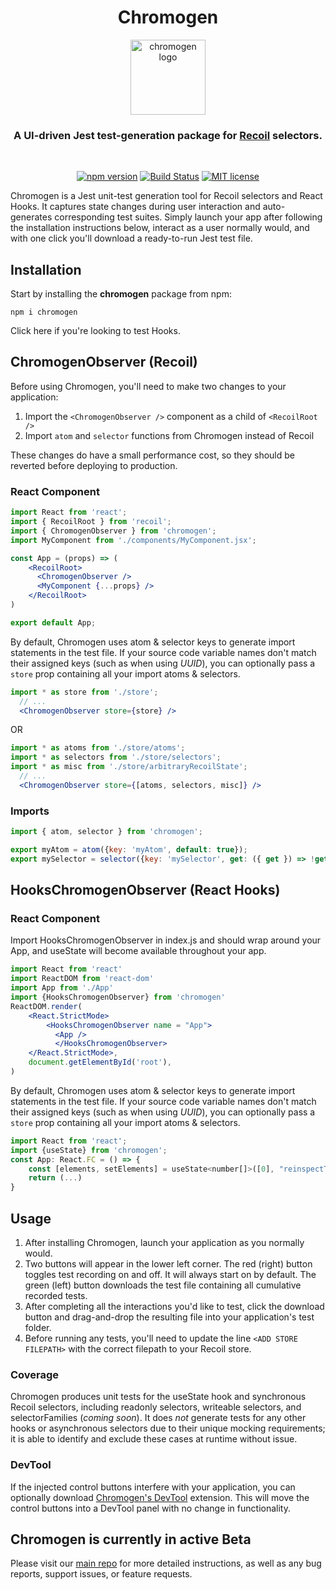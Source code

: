 <div align="center">
<h1>Chromogen</h1>

<a href="https://github.com/oslabs-beta/Chromogen">
  <img
    height="120"
    width="120"
    alt="chromogen logo"
    src="https://raw.githubusercontent.com/oslabs-beta/Chromogen/master/assets/logo/chromogen-logo.png"
  />
</a>

<h3>A UI-driven Jest test-generation package for <a href="https://www.npmjs.com/package/recoil">Recoil</a> selectors.</h3>

<br />

[![npm version](https://img.shields.io/npm/v/chromogen)](https://www.npmjs.com/package/chromogen)
[![Build Status](https://travis-ci.org/oslabs-beta/Chromogen.svg?branch=master)](https://travis-ci.org/oslabs-beta/Chromogen)
[![MIT license](https://img.shields.io/badge/license-MIT-blue.svg)](https://github.com/oslabs-beta/Chromogen/blob/master/LICENSE)

</div>

Chromogen is a Jest unit-test generation tool for Recoil selectors and React Hooks. It captures state changes during user interaction and auto-generates corresponding test suites. Simply launch your app after following the installation instructions below, interact as a user normally would, and with one click you'll download a ready-to-run Jest test file.

## Installation

Start by installing the **chromogen** package from npm:
```
npm i chromogen
```

Click here if you're looking to test Hooks.

## ChromogenObserver (Recoil)
Before using Chromogen, you'll need to make two changes to your application:
  1. Import the `<ChromogenObserver />` component as a child of `<RecoilRoot />`
  1. Import `atom` and `selector` functions from Chromogen instead of Recoil

These changes do have a small performance cost, so they should be reverted before deploying to production.

### React Component
```jsx
import React from 'react';
import { RecoilRoot } from 'recoil';
import { ChromogenObserver } from 'chromogen';
import MyComponent from './components/MyComponent.jsx';

const App = (props) => (
    <RecoilRoot>
      <ChromogenObserver />
      <MyComponent {...props} />
    </RecoilRoot>
)

export default App;
```

By default, Chromogen uses atom & selector keys to generate import statements in the test file. If your source code variable names don't match their assigned keys (such as when using _UUID_), you can optionally pass a `store` prop containing all your import atoms & selectors.
```jsx
import * as store from './store';
  // ...
  <ChromogenObserver store={store} />
```
OR
```jsx
import * as atoms from './store/atoms';
import * as selectors from './store/selectors';
import * as misc from './store/arbitraryRecoilState';
  // ...
  <ChromogenObserver store={[atoms, selectors, misc]} />
```

### Imports
```js
import { atom, selector } from 'chromogen';

export myAtom = atom({key: 'myAtom', default: true});
export mySelector = selector({key: 'mySelector', get: ({ get }) => !get(myAtom)});
```

## HooksChromogenObserver (React Hooks)
### React Component
Import HooksChromogenObserver in index.js and should wrap around your
App, and useState will become available throughout your app.
```jsx
import React from 'react'
import ReactDOM from 'react-dom'
import App from './App'
import {HooksChromogenObserver} from 'chromogen'
ReactDOM.render(
    <React.StrictMode>
        <HooksChromogenObserver name = "App">
          <App />  
          </HooksChromogenObserver>
    </React.StrictMode>,
    document.getElementById('root'),
)
```

By default, Chromogen uses atom & selector keys to generate import statements in the test file. If your source code variable names don't match their assigned keys (such as when using _UUID_), you can optionally pass a `store` prop containing all your import atoms & selectors.
```jsx
import React from 'react';
import {useState} from 'chromogen';
const App: React.FC = () => {
    const [elements, setElements] = useState<number[]>([0], "reinspectTest")
    return (...)
}
```


## Usage
  1. After installing Chromogen, launch your application as you normally would.
  2. Two buttons will appear in the lower left corner. The red (right) button toggles test recording on and off. It will always start on by default. The green (left) button downloads the test file containing all cumulative recorded tests.
  3. After completing all the interactions you'd like to test, click the download button and drag-and-drop the resulting file into your application's test folder.
  4. Before running any tests, you'll need to update the line `<ADD STORE FILEPATH>` with the correct filepath to your Recoil store.

### Coverage
  Chromogen produces unit tests for the useState hook and synchronous Recoil
  selectors, including readonly selectors, writeable selectors, and
  selectorFamilies (_coming soon_). It does _not_ generate tests for any other hooks or asynchronous selectors due to their unique mocking requirements; it
  is able to identify and exclude these cases at runtime without issue.

### DevTool
If the injected control buttons interfere with your application, you can optionally download [Chromogen's DevTool](https://chrome.google.com/webstore/detail/chromogen/cciblhdjhpdbpeenlnnhccooheamamnd?hl=en-US) extension. This will move the control buttons into a DevTool panel with no change in functionality.

## Chromogen is currently in active Beta
Please visit our [main repo](https://github.com/oslabs-beta/Chromogen) for more detailed instructions, as well as any bug reports, support issues, or feature requests.
